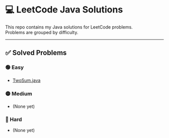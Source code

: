 # 💻 LeetCode Java Solutions

This repo contains my Java solutions for LeetCode problems.  
Problems are grouped by difficulty.

---

## ✅ Solved Problems

### 🟢 Easy

- [TwoSum.java](src/easy/TwoSum.java)

### 🟡 Medium

- (None yet)

### 🔴 Hard

- (None yet)
